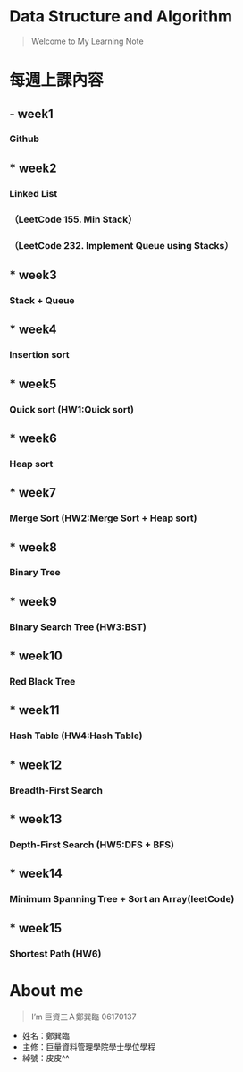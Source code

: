 # Data Structure and Algorithm
> Welcome to My Learning Note 

# 每週上課內容
## - week1
### Github
## * week2
### Linked List
### （LeetCode 155. Min Stack）
### （LeetCode 232. Implement Queue using Stacks）
## * week3
### Stack + Queue
## * week4
### Insertion sort
## * week5
### Quick sort (HW1:Quick sort)
## * week6
### Heap sort
## * week7
### Merge Sort (HW2:Merge Sort + Heap sort)
## * week8
### Binary Tree
## * week9
### Binary Search Tree (HW3:BST)
## * week10
### Red Black Tree
## * week11
### Hash Table (HW4:Hash Table)
## * week12
### Breadth-First Search
## * week13
### Depth-First Search (HW5:DFS + BFS)
## * week14
### Minimum Spanning Tree + Sort an Array(leetCode)
## * week15
### Shortest Path (HW6)
# About me
> I’m 巨資三Ａ鄭巽臨 06170137
* 姓名：鄭巽臨
* 主修：巨量資料管理學院學士學位學程
* 綽號：皮皮^^
